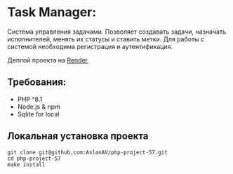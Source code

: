 # Task Manager:

Cистема управления задачами. Позволяет создавать задачи, назначать исполнителей, менять их статусы и ставить метки. Для работы с системой необходима регистрация и аутентификация.

Деплой проекта на [Render](https://taskmanager-bgze.onrender.com)

## Требования:

 - PHP ^8.1
 - Node.js & npm
 - Sqlite for local

## Локальная установка проекта

```shell
git clone git@github.com:AslanAV/php-project-57.git
cd php-project-57
make install
```
